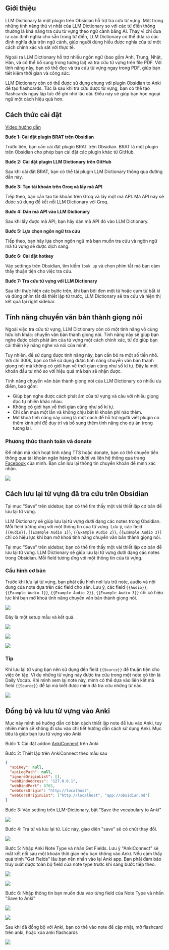 ## Giới thiệu

LLM Dictionary là một plugin trên Obsidian hỗ trợ tra cứu từ vựng. Một trong những tính năng thú vị nhất của LLM Dictionary so với các từ điển thông thường là khả năng tra cứu từ vựng theo ngữ cảnh bằng AI. Thay vì chỉ đưa ra các định nghĩa cho sẵn trong từ điển, LLM Dictionary có thể đưa ra các định nghĩa dựa trên ngữ cảnh, giúp người dùng hiểu được nghĩa của từ một cách chính xác và sát với thực tế.

Ngoài ra LLM Dictionary hỗ trợ nhiều ngôn ngữ (bao gồm Anh, Trung, Nhật, Hàn, và có thể bổ sung trong tương lai) và tra cứu từ vựng trên file PDF. Với tính năng này, bạn có thể đọc và tra cứu từ vựng ngay trong PDF, giúp bạn tiết kiệm thời gian và công sức.

LLM Dictionary còn có thể được sử dụng chung với plugin Obsidian to Anki để tạo flashcards. Tức là sau khi tra cứu được từ vựng, bạn có thể tạo flashcards ngay lập tức để ghi nhớ lâu dài. Điều này sẽ giúp bạn học ngoại ngữ một cách hiệu quả hơn.

## Cách thức cài đặt

[Video hướng dẫn](https://youtu.be/BYW3WAPD9Eg)

**Bước 1: Cài đặt plugin BRAT trên Obsidian**

Trước tiên, bạn cần cài đặt plugin BRAT trên Obsidian. BRAT là một plugin trên Obsidian cho phép bạn cài đặt các plugin khác từ GitHub.

**Bước 2: Cài đặt plugin LLM Dictionary trên GitHub**

Sau khi cài đặt BRAT, bạn có thể tải plugin LLM Dictionary thông qua đường dẫn này.

**Bước 3: Tạo tài khoản trên Groq và lấy mã API**

Tiếp theo, bạn cần tạo tài khoản trên Groq và lấy một mã API. Mã API này sẽ được sử dụng để kết nối LLM Dictionary với Groq.

**Bước 4: Dán mã API vào LLM Dictionary**

Sau khi lấy được mã API, bạn hãy dán mã API đó vào LLM Dictionary.

**Bước 5: Lựa chọn ngôn ngữ tra cứu**

Tiếp theo, bạn hãy lựa chọn ngôn ngữ mà bạn muốn tra cứu và ngôn ngữ mà từ vựng sẽ được dịch sang.

**Bước 6: Cài đặt hotkey**

Vào settings trên Obsidian, tìm kiếm `look up` và chọn phím tắt mà bạn cảm thấy thuận tiện cho việc tra cứu.

**Bước 7: Tra cứu từ vựng với LLM Dictionary**

Sau khi thực hiện các bước trên, khi bạn bôi đen một từ hoặc cụm từ bất kì và dùng phím tắt đã thiết lập từ trước, LLM Dictionary sẽ tra cứu và hiện thị kết quả tại right sidebar.

## Tính năng chuyển văn bản thành giọng nói

Ngoài việc tra cứu từ vựng, LLM Dictionary còn có một tính năng vô cùng hữu ích khác: chuyển văn bản thành giọng nói. Tính năng này sẽ giúp bạn nghe được cách phát âm của từ vựng một cách chính xác, từ đó giúp bạn cải thiện kỹ năng nghe và nói của mình.

Tuy nhiên, để sử dụng được tính năng này, bạn cần bỏ ra một số tiền nhỏ. Với chỉ 300k, bạn có thể sử dụng được tính năng chuyển văn bản thành giọng nói mà không có giới hạn về thời gian cũng như số kí tự. Đây là một khoản đầu tư nhỏ so với hiệu quả mà bạn sẽ nhận được.

Tính năng chuyển văn bản thành giọng nói của LLM Dictionary có nhiều ưu điểm, bao gồm:

- Giúp bạn nghe được cách phát âm của từ vựng và câu với nhiều giọng đọc tự nhiên khác nhau.
- Không có giới hạn về thời gian cũng như số kí tự.
- Chỉ cần mua một lần và không chịu bất kì khoản phí nào thêm.
- Mở khoá tính năng này cũng là một cách để hỗ trợ người viết plugin có thêm kinh phí để duy trì và bổ sung thêm tính năng cho dự án trong tương lai.

### Phương thức thanh toán và donate

Để nhận mã kích hoạt tính năng TTS hoặc donate, bạn có thể chuyển tiền thông qua tài khoản ngân hàng bên dưới và liên hệ thông qua trang [Facebook](https://www.facebook.com/profile.php?id=100093832307685) của mình. Bạn cần lưu lại thông tin chuyển khoản để mình xác nhận.

![](https://i.imgur.com/1fYoKyS.png)

## Cách lưu lại từ vựng đã tra cứu trên Obsidian

Tại mục "Save" trên sidebar, bạn có thể tìm thấy một vài thiết lập cơ bản để lưu lại từ vựng.

LLM Dictionary sẽ giúp lưu lại từ vựng dưới dạng các notes trong Obsidian. Mỗi field tương ứng với một thông tin của từ vựng. Lưu ý, các field `{{Audio}}`, `{{Example Audio 1}}`, `{{Example Audio 2}}`, `{{Example Audio 3}}` chỉ có hiệu lực khi bạn mở khoá tính năng chuyển văn bản thành giọng nói.

Tại mục "Save" trên sidebar, bạn có thể tìm thấy một vài thiết lập cơ bản để lưu lại từ vựng. LLM Dictionary sẽ giúp lưu lại từ vựng dưới dạng các notes trong Obsidian. Mỗi field tương ứng với một thông tin của từ vựng.

### Cấu hình cơ bản

Trước khi lưu lại từ vựng, bạn phải cấu hình nơi lưu trữ note, audio và nội dung của note dựa trên các field cho sẵn. Lưu ý, các field `{{Audio}}`, `{{Example Audio 1}}`, `{{Example Audio 2}}`, `{{Example Audio 3}}` chỉ có hiệu lực khi bạn mở khoá tính năng chuyển văn bản thành giọng nói.

![](https://i.imgur.com/NMYUaec.png)

Đây là một setup mẫu và kết quả.

![](https://i.imgur.com/D3IJtFP.png)

![](https://i.imgur.com/P5m9QLj.png)

![](https://i.imgur.com/jVTd9sr.png)

### Tip

Khi lưu lại từ vựng bạn nên sử dụng đến field `{{Source}}` để thuận tiện cho việc ôn tập. Ví dụ những từ vựng này được tra cứu trong một note có tên là Daily Vocab. Khi mình xem lại note này, mình có thể dựa vào liên kết mà field `{{Source}}` để lại mà biết được mình đã tra cứu những từ nào.

![](https://i.imgur.com/dFa3c97.png)

## Đồng bộ và lưu từ vựng vào Anki

Mục này mình sẽ hướng dẫn cơ bản cách thiết lập note để lưu vào Anki, tuy nhiên mình sẽ không đi sâu vào chi tiết hướng dẫn cách sử dụng Anki. Mục tiêu là giúp bạn lưu từ vựng vào Anki.

Bước 1: Cài đặt addon [AnkiConnect](https://ankiweb.net/shared/info/2055492159) trên Anki

Bước 2: Thiết lập trên AnkiConnect theo mẫu sau

```json
{
  "apiKey": null,
  "apiLogPath": null,
  "ignoreOriginList": [],
  "webBindAddress": "127.0.0.1",
  "webBindPort": 8765,
  "webCorsOrigin": "http://localhost",
  "webCorsOriginList": ["http://localhost", "app://obsidian.md"]
}
```

Bước 3: Vào setting trên LLM-Dictionary, bật "Save the vocabulary to Anki"

![](https://i.imgur.com/ru8GU0k.png)

Bước 4: Tra từ và lưu lại từ. Lúc này, giao diên "save" sẽ có chút thay đổi.

![](https://i.imgur.com/fVbeXn4.png)

Bước 5: Nhập Anki Note Type và nhấn Get Fields. Lưu ý "AnkiConnect" sẽ mất kết nối sau một khoản thời gian nếu bạn không vào Anki. Nếu cảm thấy quá trình "Get Fields" lâu bạn nên nhấn vào lại Anki app. Bạn phải đảm bảo truy xuất được toàn bộ field của note type trước khi sang bước tiếp theo.

![](https://i.imgur.com/eMgtwqZ.png)

![](https://i.imgur.com/EGJp7rU.png)

Bước 6: Nhập thông tin bạn muốn đưa vào từng field của Note Type và nhấn "Save to Anki"

![](https://i.imgur.com/3b5pGkk.png)

![](https://i.imgur.com/twIsqZu.png)

Sau khi đã đồng bộ với Anki, bạn có thể vào note để cập nhật, mở flashcard trên anki, hoặc xóa anki flashcards

![](https://i.imgur.com/lj9n5EJ.png)
